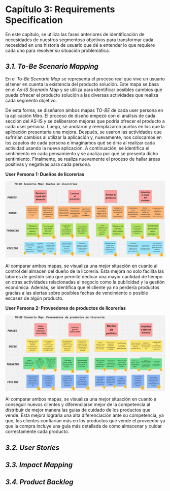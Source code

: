 # Capítulo 3: Requirements Specification #

En este capítulo, se utiliza las fases anteriores de identificación de necesidades de nuestros segmentoso objetivos para transformar cada necesidad en una historia de usuario que dé a entender lo que requiere cada uno para resolver su situación problemática.


## _3.1. To-Be Scenario Mapping_ ##

En el _To-Be Scenario Map_ se representa el proceso real que vive un usuario al tener en cuenta la existencia del producto solución. Este mapa se basa en el _As-IS Scenario Map_ y se utiliza para identificar posibles cambios que pueda ofrecer el producto solución a las diversas actividades que realiza cada segmento objetivo.

De esta forma, se diseñaron ambos mapas _TO-BE_ de cada user persona en la aplicación Miro. El proceso de diseño empezó con el análisis de cada sección del AS-IS y se deliberaron mejoras que podría ofrecer el producto a cada user persona. Luego, se anotaron y reemplazaron puntos en los que la aplicación presentaría una mejora. Después, se usaron las actividades que sufrirían cambios al utilizar la aplicación y, nuevamente, nos colocamos en los zapatos de cada persona e imaginamos qué se diría al realizar cada actividad usando la nueva aplicación.  A continuación, se identifica el sentimiento en cada pensamiento y se analiza por qué se presenta dicho sentimiento. Finalmente, se realiza nuevamente el proceso de hallar áreas positivas y negativas para cada persona.

<b> User Persona 1: Dueños de licorerías </b>

<p align="center">
  <img src="../img/Chapter III/to_be-up01.png" 
  alt="to_be_map_userpersona_1"/>

Al comparar ambos mapas, se visualiza una mejor situación en cuanto al control del almacén del dueño de la licorería. Esta mejora no solo facilita las labores de gestión sino que permite dedicar una mayor cantidad de tiempo en otras actividades relacionadas al negocio como la publicidad y la gestión económica. Además, se identifica que el cliente ya no perdería productos gracias a las alertas sobre posibles fechas de vencimiento o posible escasez de algún producto.

<b> User Persona 2: Proveedores de productos de licorerías </b>

<p align="center">
  <img src="../img/Chapter III/to_be-up02.png" 
  alt="to_be_map_userpersona_2"/>

Al comparar ambos mapas, se visualiza una mejor situación en cuanto a conseguir nuevos clientes y diferenciarse mejor de la competencia al distribuir de mejor manera las guías de cuidado de los productos que vende. Esta mejora lograría una alta diferenciación ante su competencia, ya que, los clientes confiarían más en los productos que vende el proveedor ya que la compra incluye una guía más detallada de cómo almacenar y cuidar correctamente cada producto.

## _3.2. User Stories_ ##

## _3.3. Impact Mapping_ ##

## _3.4. Product Backlog_ ##
